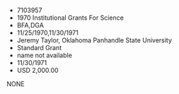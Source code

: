 * 7103957
* 1970 Institutional Grants For Science
* BFA,DGA
* 11/25/1970,11/30/1971
* Jeremy Taylor, Oklahoma Panhandle State University
* Standard Grant
*   name not available
* 11/30/1971
* USD 2,000.00

NONE